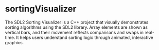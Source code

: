 # sortingVisualizer
The SDL2 Sorting Visualizer is a C++ project that visually demonstrates sorting algorithms using the SDL2 library. Array elements are shown as vertical bars, and their movement reflects comparisons and swaps in real-time. It helps users understand sorting logic through animated, interactive graphics.